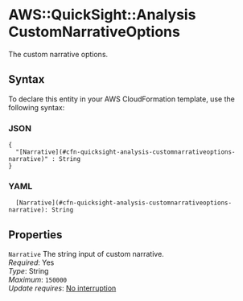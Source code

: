 # AWS::QuickSight::Analysis CustomNarrativeOptions<a name="aws-properties-quicksight-analysis-customnarrativeoptions"></a>

The custom narrative options\.

## Syntax<a name="aws-properties-quicksight-analysis-customnarrativeoptions-syntax"></a>

To declare this entity in your AWS CloudFormation template, use the following syntax:

### JSON<a name="aws-properties-quicksight-analysis-customnarrativeoptions-syntax.json"></a>

```
{
  "[Narrative](#cfn-quicksight-analysis-customnarrativeoptions-narrative)" : String
}
```

### YAML<a name="aws-properties-quicksight-analysis-customnarrativeoptions-syntax.yaml"></a>

```
  [Narrative](#cfn-quicksight-analysis-customnarrativeoptions-narrative): String
```

## Properties<a name="aws-properties-quicksight-analysis-customnarrativeoptions-properties"></a>

`Narrative` <a name="cfn-quicksight-analysis-customnarrativeoptions-narrative"></a>
The string input of custom narrative\.  
_Required_: Yes  
_Type_: String  
_Maximum_: `150000`  
_Update requires_: [No interruption](https://docs.aws.amazon.com/AWSCloudFormation/latest/UserGuide/using-cfn-updating-stacks-update-behaviors.html#update-no-interrupt)
